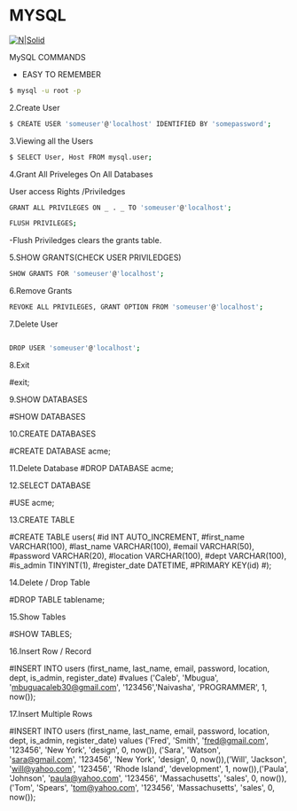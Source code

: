 # MYSQL

[![N|Solid](https://cldup.com/dTxpPi9lDf.thumb.png)](https://nodesource.com/products/nsolid)

MySQL COMMANDS

- EASY TO REMEMBER

```sh
$ mysql -u root -p

```

2.Create User

```sh
$ CREATE USER 'someuser'@'localhost' IDENTIFIED BY 'somepassword';

```

3.Viewing all the Users

```sh
$ SELECT User, Host FROM mysql.user;

```

4.Grant All Priveleges On All Databases

User access Rights /Priviledges

```sh
GRANT ALL PRIVILEGES ON _ . _ TO 'someuser'@'localhost';
```

```sh
FLUSH PRIVILEGES;
```

-Flush Priviledges clears the grants table.

5.SHOW GRANTS(CHECK USER PRIVILEDGES)

```sh
SHOW GRANTS FOR 'someuser'@'localhost';
```

6.Remove Grants

```sh
REVOKE ALL PRIVILEGES, GRANT OPTION FROM 'someuser'@'localhost';
```

7.Delete User

```sh

DROP USER 'someuser'@'localhost';

```

8.Exit

#exit;

9.SHOW DATABASES

#SHOW DATABASES

10.CREATE DATABASES

#CREATE DATABASE acme;

11.Delete Database
#DROP DATABASE acme;

12.SELECT DATABASE

#USE acme;

13.CREATE TABLE

#CREATE TABLE users(
#id INT AUTO_INCREMENT,
#first_name VARCHAR(100),
#last_name VARCHAR(100),
#email VARCHAR(50),
#password VARCHAR(20),
#location VARCHAR(100),
#dept VARCHAR(100),
#is_admin TINYINT(1),
#register_date DATETIME,
#PRIMARY KEY(id)
#);

14.Delete / Drop Table

#DROP TABLE tablename;

15.Show Tables

#SHOW TABLES;

16.Insert Row / Record

#INSERT INTO users (first_name, last_name, email, password, location, dept, is_admin, register_date) #values ('Caleb', 'Mbugua', 'mbuguacaleb30@gmail.com', '123456','Naivasha', 'PROGRAMMER', 1, now());

17.Insert Multiple Rows

#INSERT INTO users (first_name, last_name, email, password, location, dept, is_admin, register_date) values ('Fred', 'Smith', 'fred@gmail.com', '123456', 'New York', 'design', 0, now()), ('Sara', 'Watson', 'sara@gmail.com', '123456', 'New York', 'design', 0, now()),('Will', 'Jackson', 'will@yahoo.com', '123456', 'Rhode Island', 'development', 1, now()),('Paula', 'Johnson', 'paula@yahoo.com', '123456', 'Massachusetts', 'sales', 0, now()),('Tom', 'Spears', 'tom@yahoo.com', '123456', 'Massachusetts', 'sales', 0, now());
